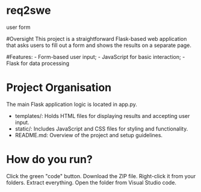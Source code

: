 # req2swe
user form

#Oversight
This project is a straightforward Flask-based web application that asks users to fill out a form and shows the results on a separate page. 

#Features: - Form-based user input; - JavaScript for basic interaction; - Flask for data processing 

# Project Organisation
The main Flask application logic is located in app.py.
- templates/: Holds HTML files for displaying results and accepting user input.
- static/: Includes JavaScript and CSS files for styling and functionality.
- README.md: Overview of the project and setup guidelines.

# How do you run? 
Click the green "code" button. Download the ZIP file. Right-click it from your folders. Extract everything. Open the folder from Visual Studio code.
